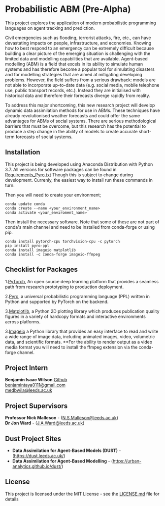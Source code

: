 # Probabilistic ABM (Pre-Alpha)

This project explores the application of modern probabilistic programming languages on agent tracking and prediction.

Civil emergencies such as flooding, terrorist attacks, fire, etc., can have devastating impacts on people, infrastructure, and economies. Knowing how to best respond to an emergency can be extremely difficult because building a clear picture of the emerging situation is challenging with the limited data and modelling capabilities that are available. Agent-based modelling (ABM) is a field that excels in its ability to simulate human systems and has therefore become a popular tool for simulating disasters and for modelling strategies that are aimed at mitigating developing problems. However, the field suffers from a serious drawback: models are not able to incorporate up-to-date data (e.g. social media, mobile telephone use, public transport records, etc.). Instead they are initialised with historical data and therefore their forecasts diverge rapidly from reality.

To address this major shortcoming, this new research project will develop dynamic data assimilation methods for use in ABMs. These techniques have already revolutionised weather forecasts and could offer the same advantages for ABMs of social systems. There are serious methodological barriers that must be overcome, but this research has the potential to produce a step change in the ability of models to create accurate short-term forecasts of social systems.

## Installation

This project is being developed using Anaconda Distribution with Python 3.7. All versions for software packages can be found in [Requirements_Pyro.txt](https://github.com/Urban-Analytics/dust/blob/ProbablisticABM/Projects/ProbablisticABM/super_simple_model/requirements_Pyro.txt) Though this is subject to change during development. Currenly, the easiest way to install run these commands in turn.



Then you will need to create your environment;
```
conda update conda
conda create --name <your_environment_name>
conda activate <your_enviroment_name>
```
Then install the necessary software. Note that some of these are not part of conda's main channel and need to be installed from conda-forge or using pip.
```
conda install pytorch-cpu torchvision-cpu -c pytorch
pip install pyro-ppl
conda install imageio matplotlib
conda install -c conda-forge imageio-ffmpeg
```

## Checklist for Packages
1.[PyTorch](https://pytorch.org/), An open source deep learning platform that provides a seamless path from research prototyping to production deployment.

2.[Pyro](https://pyro.ai/), a universal probabilistic programming language (PPL) written in Python and supported by PyTorch on the backend.<br>

3.[Matplotlib](https://matplotlib.org), a Python 2D plotting library which produces publication quality figures in a variety of hardcopy formats and interactive environments across platforms.

3.[Imageio](https://imageio.github.io/) a Python library that provides an easy interface to read and write a wide range of image data, including animated images, video, volumetric data, and scientific formats. **For the ability to render output as a video media format you will need to install the ffmpeg extension via the conda-forge channel.

## Project Intern

  **Benjamin Isaac Wilson** 
  [Github](https://github.com/BenjaminIsaac0111)<br>
  benjamintaya0111@gmail.com<br>
  medbwila@leeds.ac.uk

## Project Supervisors

  **Professor Nick Malleson** - (N.S.Malleson@leeds.ac.uk)<br>
  **Dr Jon Ward** - (J.A.Ward@leeds.ac.uk)
  
## Dust Project Sites
* **Data Assimilation for Agent-Based Models (DUST)** - (https://dust.leeds.ac.uk/)<br>
* **Data Assimilation for Agent-Based Modelling** - (https://urban-analytics.github.io/dust/)

## License

This project is licensed under the MIT License - see the [LICENSE.md](LICENSE.md) file for details

